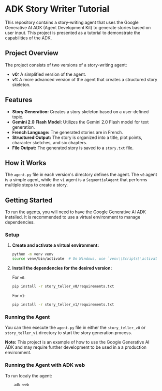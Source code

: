 # ADK Story Writer Tutorial

This repository contains a story-writing agent that uses the Google Generative AI ADK (Agent Development Kit) to generate stories based on user input. This project is presented as a tutorial to demonstrate the capabilities of the ADK.

## Project Overview

The project consists of two versions of a story-writing agent:

* **v0:** A simplified version of the agent.
* **v1:** A more advanced version of the agent that creates a structured story skeleton.

## Features

* **Story Generation:** Creates a story skeleton based on a user-defined topic.
* **Gemini 2.0 Flash Model:** Utilizes the Gemini 2.0 Flash model for text generation.
* **French Language:** The generated stories are in French.
* **Structured Output:** The story is organized into a title, plot points, character sketches, and six chapters.
* **File Output:** The generated story is saved to a `story.txt` file.

## How it Works

The `agent.py` file in each version's directory defines the agent. The `v0` agent is a simple agent, while the `v1` agent is a `SequentialAgent` that performs multiple steps to create a story.

## Getting Started

To run the agents, you will need to have the Google Generative AI ADK installed. It is recommended to use a virtual environment to manage dependencies.

### Setup

1. **Create and activate a virtual environment:**

    ```bash
    python -m venv venv
    source venv/bin/activate  # On Windows, use `venv\\Scripts\\activate`
    ```

2. **Install the dependencies for the desired version:**

    For `v0`:

    ```bash
    pip install -r story_teller_v0/requirements.txt
    ```

    For `v1`:

    ```bash
    pip install -r story_teller_v1/requirements.txt
    ```

### Running the Agent

You can then execute the `agent.py` file in either the `story_teller_v0` or `story_teller_v1` directory to start the story generation process.

**Note:** This project is an example of how to use the Google Generative AI ADK and may require further development to be used in a a production environment.

### Running the Agent with ADK web

To run localy the agent:

```bash
    adk web
```
